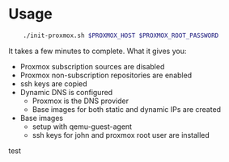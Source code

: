 # Usage

```bash
    ./init-proxmox.sh $PROXMOX_HOST $PROXMOX_ROOT_PASSWORD
```

It takes a few minutes to complete. What it gives you:

- Proxmox subscription sources are disabled
- Proxmox non-subscription repositories are enabled
- ssh keys are copied
- Dynamic DNS is configured
    - Proxmox is the DNS provider
    - Base images for both static and dynamic IPs are created
- Base images
    - setup with qemu-guest-agent
    - ssh keys for john and proxmox root user are installed

test